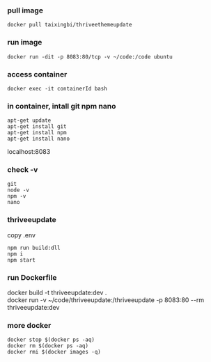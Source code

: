 
### pull image
```
docker pull taixingbi/thriveethemeupdate
```

### run image
```
docker run -dit -p 8083:80/tcp -v ~/code:/code ubuntu
```

### access container
```
docker exec -it containerId bash   
```

### in container, intall git npm nano 
```
apt-get update
apt-get install git  
apt-get install npm 
apt-get install nano
```

localhost:8083
### check -v
```
git 
node -v
npm -v
nano
```

### thriveeupdate
copy .env

```
npm run build:dll 
npm i
npm start
```


### run Dockerfile
docker build -t thriveeupdate:dev .   
docker run -v ~/code/thriveeupdate:/thriveeupdate -p 8083:80 --rm thriveeupdate:dev 


### more docker 
```
docker stop $(docker ps -aq)    
docker rm $(docker ps -aq)    
docker rmi $(docker images -q)   
```



